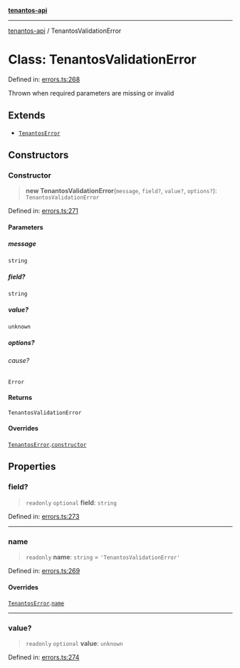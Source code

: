 [**tenantos-api**](../README.md)

***

[tenantos-api](../globals.md) / TenantosValidationError

# Class: TenantosValidationError

Defined in: [errors.ts:268](https://github.com/shadmanZero/tenantos-api/blob/50bbdae310005a0ca12345f143ddaf8ea2b8ce90/src/errors.ts#L268)

Thrown when required parameters are missing or invalid

## Extends

- [`TenantosError`](TenantosError.md)

## Constructors

### Constructor

> **new TenantosValidationError**(`message`, `field?`, `value?`, `options?`): `TenantosValidationError`

Defined in: [errors.ts:271](https://github.com/shadmanZero/tenantos-api/blob/50bbdae310005a0ca12345f143ddaf8ea2b8ce90/src/errors.ts#L271)

#### Parameters

##### message

`string`

##### field?

`string`

##### value?

`unknown`

##### options?

###### cause?

`Error`

#### Returns

`TenantosValidationError`

#### Overrides

[`TenantosError`](TenantosError.md).[`constructor`](TenantosError.md#constructor)

## Properties

### field?

> `readonly` `optional` **field**: `string`

Defined in: [errors.ts:273](https://github.com/shadmanZero/tenantos-api/blob/50bbdae310005a0ca12345f143ddaf8ea2b8ce90/src/errors.ts#L273)

***

### name

> `readonly` **name**: `string` = `'TenantosValidationError'`

Defined in: [errors.ts:269](https://github.com/shadmanZero/tenantos-api/blob/50bbdae310005a0ca12345f143ddaf8ea2b8ce90/src/errors.ts#L269)

#### Overrides

[`TenantosError`](TenantosError.md).[`name`](TenantosError.md#name)

***

### value?

> `readonly` `optional` **value**: `unknown`

Defined in: [errors.ts:274](https://github.com/shadmanZero/tenantos-api/blob/50bbdae310005a0ca12345f143ddaf8ea2b8ce90/src/errors.ts#L274)

